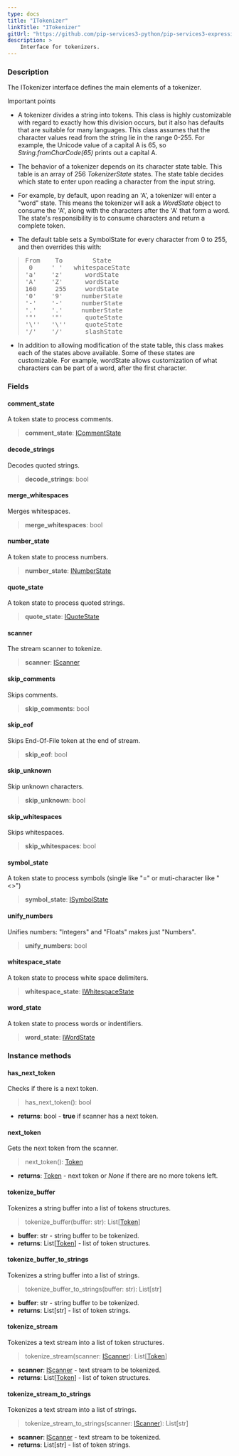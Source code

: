 ```yaml
---
type: docs
title: "ITokenizer"
linkTitle: "ITokenizer"
gitUrl: "https://github.com/pip-services3-python/pip-services3-expressions-python"
description: > 
    Interface for tokenizers.
---
```


### Description

The ITokenizer interface defines the main elements of a tokenizer.

Important points

- A tokenizer divides a string into tokens. This class is highly customizable with regard to exactly how this division occurs, but it also has defaults that are suitable for many languages. This class assumes that the character values read from the string lie in the range 0-255. For example, the Unicode value of a capital A is 65, so *String.fromCharCode(65)* prints out a capital A.

- The behavior of a tokenizer depends on its character state table. This table is an array of 256 *TokenizerState* states. The state table decides which state to enter
upon reading a character from the input string.   

- For example, by default, upon reading an 'A', a tokenizer will enter a "word" state. This means the tokenizer will ask a *WordState* object to consume the 'A',
along with the characters after the 'A' that form a word. The state's responsibility is to consume characters and return a complete token.  

- The default table sets a SymbolState for every character from 0 to 255, and then overrides this with:

<blockquote><pre>
From    To        State
 0     ' '   whitespaceState 
'a'    'z'      wordState
'A'    'Z'      wordState
160     255     wordState
'0'    '9'     numberState
'-'    '-'     numberState
'.'    '.'     numberState
'"'    '"'      quoteState
'\''   '\''     quoteState
'/'    '/'      slashState
</pre></blockquote>

- In addition to allowing modification of the state table, this class makes each of the states above available. Some of these states are customizable. For example, wordState allows customization of what characters can be part of a word, after the first character.

### Fields

<span class="hide-title-link">


#### comment_state
A token state to process comments.
> **comment_state**: [ICommentState](../icomment_state)


#### decode_strings
Decodes quoted strings.
> **decode_strings**: bool


#### merge_whitespaces
Merges whitespaces.
> **merge_whitespaces**: bool


#### number_state
A token state to process numbers.
> **number_state**: [INumberState](../inumber_state)


#### quote_state
A token state to process quoted strings.
> **quote_state**: [IQuoteState](../iquote_state)

#### scanner
The stream scanner to tokenize.
> **scanner**: [IScanner](../../io/iscanner)

#### skip_comments
Skips comments.
> **skip_comments**: bool


#### skip_eof
Skips End-Of-File token at the end of stream.
> **skip_eof**: bool

#### skip_unknown
Skip unknown characters.
> **skip_unknown**: bool


#### skip_whitespaces
Skips whitespaces.
> **skip_whitespaces**: bool


#### symbol_state
A token state to process symbols (single like "=" or muti-character like "<>")
> **symbol_state**: [ISymbolState](../isymbol_state)

#### unify_numbers
Unifies numbers: "Integers" and "Floats" makes just "Numbers".
> **unify_numbers**: bool


#### whitespace_state
A token state to process white space delimiters.
> **whitespace_state**: [IWhitespaceState](../iwhitespace_state)


#### word_state
A token state to process words or indentifiers.
> **word_state**: [IWordState](../iword_state)


</span>


### Instance methods

#### has_next_token
Checks if there is a next token.
> has_next_token(): bool

- **returns**: bool - **true** if scanner has a next token.

#### next_token
Gets the next token from the scanner.
> next_token(): [Token](../token)

- **returns**: [Token](../token) - next token or *None* if there are no more tokens left.


#### tokenize_buffer
Tokenizes a string buffer into a list of tokens structures.

> tokenize_buffer(buffer: str): List[[Token](../token)]

- **buffer**: str - string buffer to be tokenized.
- **returns**: List[[Token](../token)] - list of token structures.

#### tokenize_buffer_to_strings
Tokenizes a string buffer into a list of strings.

> tokenize_buffer_to_strings(buffer: str): List[str]

- **buffer**: str - string buffer to be tokenized.
- **returns**: List[str] - list of token strings.


#### tokenize_stream
Tokenizes a text stream into a list of token structures.

> tokenize_stream(scanner: [IScanner](../../io/iscanner)): List[[Token](../token)]

- **scanner**: [IScanner](../../io/iscanner) - text stream to be tokenized.
- **returns**: List[[Token](../token)] - list of token structures.


#### tokenize_stream_to_strings
Tokenizes a text stream into a list of strings.

> tokenize_stream_to_strings(scanner: [IScanner](../../io/iscanner)): List[str]

- **scanner**: [IScanner](../../io/iscanner) - text stream to be tokenized.
- **returns**: List[str] - list of token strings.
